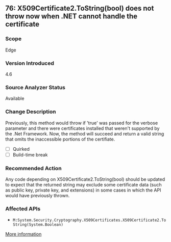 ## 76: X509Certificate2.ToString(bool) does not throw now when .NET cannot handle the certificate

### Scope
Edge

### Version Introduced
4.6

### Source Analyzer Status
Available

### Change Description
Previously, this method would throw if 'true' was passed for the verbose parameter and there were certificates installed that weren't supported by the .Net Framework. Now, the method will succeed and return a valid string that omits the inaccessible portions of the certifiate.

- [ ] Quirked
- [ ] Build-time break

### Recommended Action
Any code depending on X509Certificate2.ToString(bool) should be updated to expect that the returned string may exclude some certificate data (such as public key, private key, and extensions) in some cases in which the API would have previously thrown.

### Affected APIs
* `M:System.Security.Cryptography.X509Certificates.X509Certificate2.ToString(System.Boolean)`

[More information](https://msdn.microsoft.com/en-us/library/dn833125\(v=vs.110\).aspx#Core)
